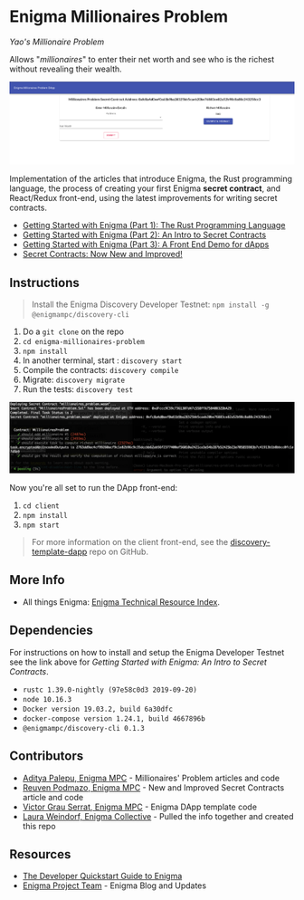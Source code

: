 
# Enigma Millionaires Problem

*Yao's Millionaire Problem*

Allows "*millionaires*" to enter their net worth and see who is the richest without revealing their wealth.

![](docs/MPDApp.png)

Implementation of the articles that introduce Enigma, the Rust programming language, the process of creating your first Enigma **secret contract**, and React/Redux front-end, using the latest improvements for writing secret contracts.

 - [Getting Started with Enigma (Part 1): The Rust Programming Language](https://blog.enigma.co/getting-started-with-discovery-the-rust-programming-language-4d1e0b06de15)
 - [Getting Started with Enigma (Part 2): An Intro to Secret Contracts](https://blog.enigma.co/getting-started-with-enigma-an-intro-to-secret-contracts-cdba4fe501c2)
 - [Getting Started with Enigma (Part 3): A Front End Demo for dApps](https://blog.enigma.co/getting-started-with-enigma-a-front-end-demo-for-dapps-bc694d3d81b9)
 - [Secret Contracts: Now New and Improved!](https://blog.enigma.co/secret-contracts-now-new-and-improved-df742393d6d8)

## Instructions
>Install the Enigma Discovery Developer Testnet:
`npm install -g @enigmampc/discovery-cli`

 1. Do a `git clone` on the repo
 2. `cd enigma-millionaires-problem`
 3. `npm install`
 4. In another terminal, start : `discovery start`
 5. Compile the contracts: `discovery compile`
 6. Migrate: `discovery migrate`
 7. Run the tests: `discovery test`

![](docs/MPDTests.png)

Now you're all set to run the DApp front-end:

 1. `cd client`
 2. `npm install`
 3. `npm start`

>For more information on the client front-end, see the [discovery-template-dapp](https://github.com/enigmampc/discovery-template-dapp) repo on GitHub.

## More Info

 - All things Enigma: [Enigma Technical Resource Index](https://blog.enigma.co/enigma-technical-resource-index-bd9110714ea6).

## Dependencies
For instructions on how to install and setup the Enigma Developer Testnet see the link above for *Getting Started with Enigma: An Intro to Secret Contracts*.
 - `rustc 1.39.0-nightly (97e58c0d3 2019-09-20)`
 - `node 10.16.3`
 - `Docker version 19.03.2, build 6a30dfc`
 - `docker-compose version 1.24.1, build 4667896b`
 - `@enigmampc/discovery-cli 0.1.3`

## Contributors
- [Aditya Palepu, Enigma MPC](https://blog.enigma.co/@apalepu23) - Millionaires' Problem articles and code
- [Reuven Podmazo, Enigma MPC](https://blog.enigma.co/@reuven_55986) - New and Improved Secret Contracts article and code
- [Victor Grau Serrat, Enigma MPC](https://blog.enigma.co/@victorsays) - Enigma DApp template code
- [Laura Weindorf, Enigma Collective](https://github.com/lauraweindorf) - Pulled the info together and created this repo

## Resources
- [The Developer Quickstart Guide to Enigma](https://blog.enigma.co/the-developer-quickstart-guide-to-enigma-880c3fc4308)
- [Enigma Project Team](https://blog.enigma.co/@EnigmaMPC) - Enigma Blog and Updates
